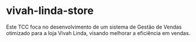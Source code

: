 # vivah-linda-store
Este TCC foca no desenvolvimento de um sistema de Gestão de Vendas otimizado para a loja Vivah Linda, visando melhorar a eficiência em vendas.
